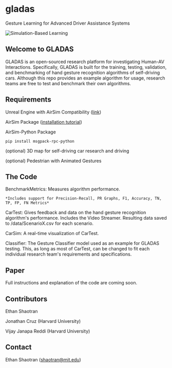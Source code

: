 # gladas
Gesture Learning for Advanced Driver Assistance Systems

![Simulation-Based Learning](pictures/GLADAS.png)

## Welcome to GLADAS

GLADAS is an open-sourced research platform for investigating Human-AV Interactions. Specifically, GLADAS is built for the training, testing, validation, and benchmarking of hand gesture recognition algorithms of self-driving cars. Although this repo provides an example algorithm for usage, research teams are free to test and benchmark their own algorithms.

## Requirements

Unreal Engine with AirSim Compatibility ([link](https://www.unrealengine.com/en-US/))

AirSim Package ([installation tutorial](https://microsoft.github.io/AirSim/docs/unreal_custenv/))

AirSim-Python Package
```
pip install msgpack-rpc-python
```
(optional) 3D map for self-driving car research and driving

(optional) Pedestrian with Animated Gestures

## The Code
BenchmarkMetrics: Measures algorithm performance.
    
    *Includes support for Precision-Recall, PR Graphs, F1, Accuracy, TN, TP, FP, FN Metrics*

CarTest: Gives feedback and data on the hand gesture recognition algorithm's performance. Includes the Video Streamer. Resulting data saved to /data/ScenarioX.csv for each scenario.

CarSim: A real-time visualization of CarTest.

Classifier: The Gesture Classifier model used as an example for GLADAS testing. This, as long as most of CarTest, can be changed to fit each individual research team's requirements and specifications.

## Paper
Full instructions and explanation of the code are coming soon.

## Contributors
Ethan Shaotran

Jonathan Cruz (Harvard University)

Vijay Janapa Reddi (Harvard University)

## Contact
Ethan Shaotran (shaotran@mit.edu)
